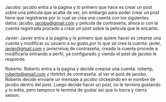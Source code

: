 Jacobo:
jacobo entra a la pagina y lo primero que hace es crear un post sobre una pelicula que acaba de ver, sin embargo para poder crear un post
tiene que registrarse por lo cual se crea una cuenta con los siguientes datos: jacobo, jacobo@gmail.com y pelicula de contraseña,
ahora si con la cuenta registrada procede a crear un post sobre la pelicula que le encanto.

Javier:
Javier entra a la pagina y lo primero que quiere hacer es crearse una cuenta y modificar su usuario a su gusto,por lo que se crea la cuenta: 
javier, javier@gmail.com y javierreivaj de contraseña, creada la cuenta procede a modificarla entrando a perfil, ya configurado y viendo el post
de jacobo le responde.

Roberto:
Roberto entra a la pagina y decide crearse una cuenta: robertp, roberto@gmail.com y rbrtrbrt de contraseña.
al ver el post de jacobo, Roberto decide enviarle un mensaje a jacobo clickeando en el nombre de jacobo dentro del post.
Luego decide hacer un post, no le termina gustando y lo edita, pero tampoco le termina de gustar asi que lo borra y cierra sesion.

